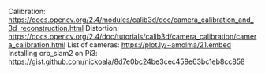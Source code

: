 Calibration: https://docs.opencv.org/2.4/modules/calib3d/doc/camera_calibration_and_3d_reconstruction.html
Distortion: https://docs.opencv.org/2.4/doc/tutorials/calib3d/camera_calibration/camera_calibration.html
List of cameras: https://plot.ly/~amolma/21.embed
Installing orb_slam2 on Pi3: https://gist.github.com/nickoala/8d7e0bc24be3cec459e63bc1eb8cc858
